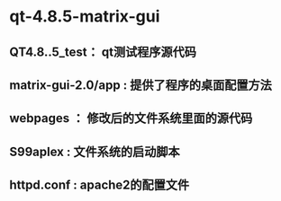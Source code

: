 # qt-4.8.5-matrix-gui

## QT4.8..5_test：        qt测试程序源代码
## matrix-gui-2.0/app  : 提供了程序的桌面配置方法
## webpages            ： 修改后的文件系统里面的源代码
## S99aplex            :  文件系统的启动脚本
## httpd.conf          :  apache2的配置文件
